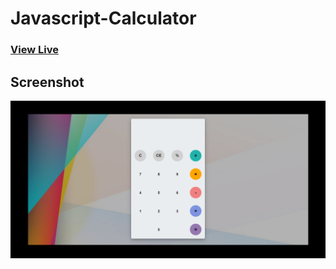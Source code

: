 # Javascript-Calculator

### [View Live](https://my-js-calculator.netlify.app)

## Screenshot
![](img/Screenshot.png)
